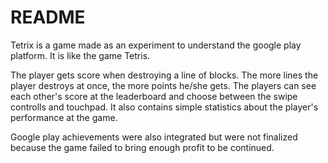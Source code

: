 # README #

Tetrix is a game made as an experiment to understand the google play platform. It is like the game Tetris. 

The player gets score when destroying a line of blocks. The more lines the player destroys at once, the more points he/she gets. The players can see each other's score at the leaderboard and choose between the swipe controlls and touchpad. It also contains simple statistics about the player's performance at the game. 

Google play achievements were also integrated but were not finalized because the game failed to bring enough profit to be continued.
